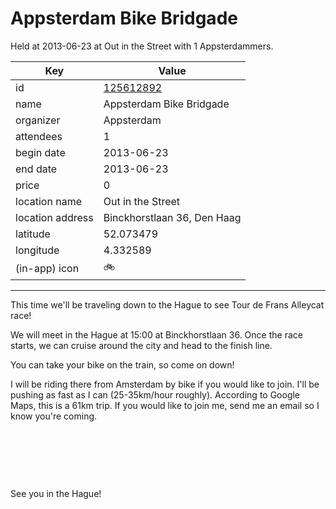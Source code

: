 # Appsterdam Bike Bridgade
Held at 2013-06-23 at Out in the Street with 1 Appsterdammers.
        
|Key|Value
|---|---|
|id|[125612892](https://www.meetup.com/appsterdam/events/125612892/)|
|name|Appsterdam Bike Bridgade|
|organizer|Appsterdam|
|attendees|1|
|begin date|2013-06-23|
|end date|2013-06-23|
|price|0|
|location name|Out in the Street|
|location address|Binckhorstlaan 36, Den Haag|
|latitude|52.073479|
|longitude|4.332589|
|(in-app) icon|🚲|

---

This time we'll be traveling down to the Hague to see Tour de Frans Alleycat race!

We will meet in the Hague at 15:00 at Binckhorstlaan 36. Once the race starts, we can cruise around the city and head to the finish line.

You can take your bike on the train, so come on down!

I will be riding there from Amsterdam by bike if you would like to join. I'll be pushing as fast as I can (25-35km/hour roughly). According to Google Maps, this is a 61km trip. If you would like to join me, send me an email so I know you're coming.

 

 

 

See you in the Hague!


